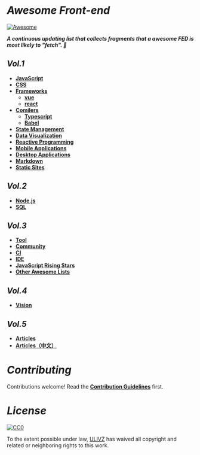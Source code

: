 # _Awesome Front-end_

[![Awesome](https://cdn.rawgit.com/sindresorhus/awesome/d7305f38d29fed78fa85652e3a63e154dd8e8829/media/badge.svg)](https://github.com/ulivz/awesome-front-end)

_**A continuous updating list that collects fragments that a awesome FED is most likely to "fetch". 🍻**_

## _Vol.1_

- [**JavaScript**](src/javascript.md)
- [**CSS**](src/css.md)
- [**Frameworks**](src/frameworks.md)
  - [**vue**](src/vue.md)
  - [**react**](src/react.md)
- [**Comilers**](src/compilers.md)
  - [**Typescript**](src/typescript.md)
  - [**Babel**](src/babel.md)
- [**State Management**](src/state-management.md)
- [**Data Visualization**](src/data-visualization.md)
- [**Reactive Programming**](src/reactive-programming.md)
- [**Mobile Applications**](src/mobile.md)
- [**Desktop Applications**](src/desktop.md)
- [**Markdown**](src/markdown.md)
- [**Static Sites**](src/static-sites.md)


## _Vol.2_

- [**Node.js**](src/nodejs.md)
- [**SQL**](src/sql.md)
<!-- - [**http**](src/http.md) -->


## _Vol.3_

- [**Tool**](src/tool.md)
- [**Community**](src/community.md)
- [**CI**](src/ci.md)
- [**IDE**](src/ide.md)
- [**JavaScript Rising Stars**](src/ristingstars.md)
- [**Other Awesome Lists**](src/other-awesome-lists.md)


## _Vol.4_

- [**Vision**](src/vision.md)


## _Vol.5_

- [**Articles**](src/articles-en_US.md)
- [**Articles（中文）**](src/articles-zh_CN.md)


# _Contributing_

Contributions welcome! Read the [**Contribution Guidelines**](./.github/CONTRIBUTING.md) first.


# _License_

[![CC0](http://i.creativecommons.org/p/zero/1.0/88x31.png)](http://creativecommons.org/publicdomain/zero/1.0/)

To the extent possible under law, [ULIVZ](https://github.com/ulivz) has waived all copyright and related or neighboring rights to this work.